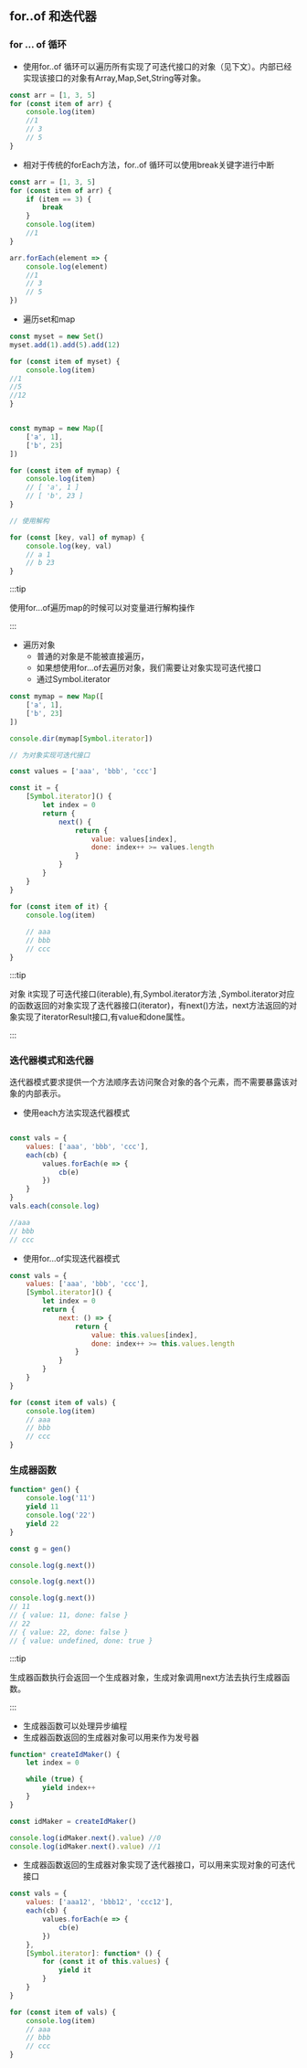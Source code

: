 ## for..of 和迭代器

### for ... of 循环

* 使用for..of 循环可以遍历所有实现了可迭代接口的对象（见下文）。内部已经实现该接口的对象有Array,Map,Set,String等对象。

```js
const arr = [1, 3, 5]
for (const item of arr) {
	console.log(item)
	//1
	// 3
	// 5
}
```

* 相对于传统的forEach方法，for..of 循环可以使用break关键字进行中断

```js
const arr = [1, 3, 5]
for (const item of arr) {
	if (item == 3) {
		break
	}
	console.log(item)
	//1
}

arr.forEach(element => {
	console.log(element)
	//1
	// 3
	// 5
})
```

* 遍历set和map

```js
const myset = new Set()
myset.add(1).add(5).add(12)

for (const item of myset) {
    console.log(item)
//1
//5
//12  
}


const mymap = new Map([
	['a', 1],
	['b', 23]
])

for (const item of mymap) {
	console.log(item)
	// [ 'a', 1 ]
	// [ 'b', 23 ]
}

// 使用解构

for (const [key, val] of mymap) {
	console.log(key, val)
	// a 1
	// b 23
}
```

:::tip

使用for...of遍历map的时候可以对变量进行解构操作

:::

* 遍历对象
  * 普通的对象是不能被直接遍历，
  * 如果想使用for...of去遍历对象，我们需要让对象实现可迭代接口
  * 通过Symbol.iterator

```js
const mymap = new Map([
	['a', 1],
	['b', 23]
])

console.dir(mymap[Symbol.iterator])

// 为对象实现可迭代接口

const values = ['aaa', 'bbb', 'ccc']

const it = {
	[Symbol.iterator]() {
		let index = 0
		return {
			next() {
				return {
					value: values[index],
					done: index++ >= values.length
				}
			}
		}
	}
}

for (const item of it) {
    console.log(item)
    
    // aaa
    // bbb
    // ccc
}
```

:::tip

对象 it实现了可迭代接口(iterable),有,Symbol.iterator方法 ,Symbol.iterator对应的函数返回的对象实现了迭代器接口(iterator)，有next()方法，next方法返回的对象实现了iteratorResult接口,有value和done属性。

:::

### 迭代器模式和迭代器

迭代器模式要求提供一个方法顺序去访问聚合对象的各个元素，而不需要暴露该对象的内部表示。

* 使用each方法实现迭代器模式

```js

const vals = {
	values: ['aaa', 'bbb', 'ccc'],
	each(cb) {
		values.forEach(e => {
			cb(e)
		})
	}
}
vals.each(console.log)

//aaa
// bbb
// ccc
```

* 使用for...of实现迭代器模式

```js
const vals = {
	values: ['aaa', 'bbb', 'ccc'],
	[Symbol.iterator]() {
		let index = 0
		return {
			next: () => {
				return {
					value: this.values[index],
					done: index++ >= this.values.length
				}
			}
		}
	}
}

for (const item of vals) {
	console.log(item)
	// aaa
	// bbb
	// ccc
}
```

### 生成器函数

```js
function* gen() {
	console.log('11')
	yield 11
	console.log('22')
	yield 22
}

const g = gen()

console.log(g.next())

console.log(g.next())

console.log(g.next())
// 11
// { value: 11, done: false }
// 22
// { value: 22, done: false }
// { value: undefined, done: true }
```

:::tip

生成器函数执行会返回一个生成器对象，生成对象调用next方法去执行生成器函数。

:::

* 生成器函数可以处理异步编程
* 生成器函数返回的生成器对象可以用来作为发号器

```js
function* createIdMaker() {
	let index = 0

	while (true) {
		yield index++
	}
}

const idMaker = createIdMaker()

console.log(idMaker.next().value) //0
console.log(idMaker.next().value) //1
```

* 生成器函数返回的生成器对象实现了迭代器接口，可以用来实现对象的可迭代接口

```js
const vals = {
	values: ['aaa12', 'bbb12', 'ccc12'],
	each(cb) {
		values.forEach(e => {
			cb(e)
		})
	},
	[Symbol.iterator]: function* () {
		for (const it of this.values) {
			yield it
		}
	}
}

for (const item of vals) {
	console.log(item)
	// aaa
	// bbb
	// ccc
}

```







